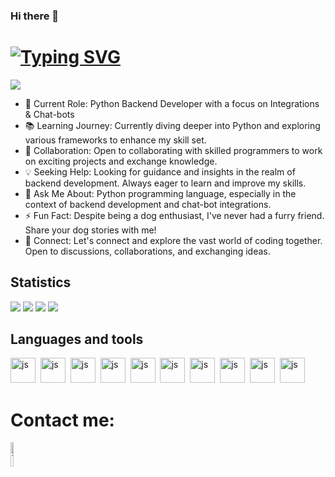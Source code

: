 ### Hi there 👋

# [![Typing SVG](https://readme-typing-svg.herokuapp.com?color=%2336BCF7&lines=I'm+Vlada+Trapeznikova)](https://git.io/typing-svg)
![](https://64.media.tumblr.com/e02a94eb3ed476b9088dae2247218b35/tumblr_pof1ooiEIG1x6a7yto1_500.gif)

- 🐍 Current Role: Python Backend Developer with a focus on Integrations & Chat-bots
- 📚 Learning Journey: Currently diving deeper into Python and exploring various frameworks to enhance my skill set.
- 🤝 Collaboration: Open to collaborating with skilled programmers to work on exciting projects and exchange knowledge.
- 💡 Seeking Help: Looking for guidance and insights in the realm of backend development. Always eager to learn and improve my skills.
- 💬 Ask Me About: Python programming language, especially in the context of backend development and chat-bot integrations.
- ⚡ Fun Fact: Despite being a dog enthusiast, I've never had a furry friend. Share your dog stories with me!
- 🔗 Connect: Let's connect and explore the vast world of coding together. Open to discussions, collaborations, and exchanging ideas.

## Statistics

![](https://github-profile-summary-cards.vercel.app/api/cards/profile-details?username=vlada-97&theme=solarized_dark)
![](https://github-profile-summary-cards.vercel.app/api/cards/most-commit-language?username=vlada-97&theme=solarized_dark)
![](https://github-profile-summary-cards.vercel.app/api/cards/repos-per-language?username=vlada-97t&theme=solarized_dark)
![](https://github-profile-summary-cards.vercel.app/api/cards/stats?username=vlada-97&theme=solarized_dark)

## Languages and tools

<img src="https://cdn.jsdelivr.net/gh/devicons/devicon/icons/python/python-original.svg" title="js" width="40" height="40"/>&nbsp;
 <img src="https://cdn.jsdelivr.net/gh/devicons/devicon/icons/fastapi/fastapi-original.svg" title="js" width="40" height="40"/>&nbsp;
 <img src="https://cdn.jsdelivr.net/gh/devicons/devicon/icons/django/django-plain.svg" title="js" width="40" height="40"/>&nbsp;
<img src="https://cdn.jsdelivr.net/gh/devicons/devicon/icons/postgresql/postgresql-original.svg" title="js" width="40" height="40"/>&nbsp;
<img src="https://cdn.jsdelivr.net/gh/devicons/devicon/icons/git/git-original.svg" title="js" width="40" height="40"/>&nbsp;
<img src="https://cdn.jsdelivr.net/gh/devicons/devicon/icons/github/github-original.svg" title="js" width="40" height="40"/>&nbsp;
<img src="https://cdn.jsdelivr.net/gh/devicons/devicon/icons/html5/html5-original.svg"  title="js" width="40" height="40"/>&nbsp;
<img src="https://cdn.jsdelivr.net/gh/devicons/devicon/icons/css3/css3-original.svg"  title="js" width="40" height="40"/>&nbsp;
<img src="https://cdn.jsdelivr.net/gh/devicons/devicon/icons/javascript/javascript-original.svg"  title="js" width="40" height="40"/>&nbsp;
<img src="https://cdn.jsdelivr.net/gh/devicons/devicon/icons/vscode/vscode-original.svg"  title="js" width="40" height="40"/>&nbsp;
    
 # Contact me:
 <a href="https://t.me/trapeznikova_v" rel="nofollow"><img src="https://encrypted-tbn0.gstatic.com/images?q=tbn:ANd9GcQ7W35puiZa326wEJ_lRk27-BMx4KFjwEQMoA&usqp=CAU" alt="Telegram"  style="width: 10%;"></a>
